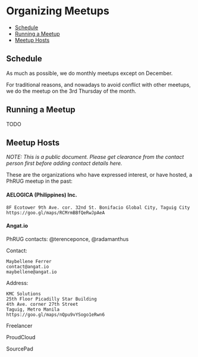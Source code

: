 # Organizing Meetups

- [Schedule](#schedule)
- [Running a Meetup](#running-a-meetup)
- [Meetup Hosts](#meetup-hosts)

## Schedule

As much as possible, we do monthly meetups except on December.

For traditional reasons, and nowadays to avoid conflict with other meetups, we do the meetup on the 3rd Thursday of the month.

## Running a Meetup

TODO

## Meetup Hosts

_NOTE: This is a public document. Please get clearance from the contact person first before adding contact details here._

These are the organizations who have expressed interest, or have hosted, a PhRUG meetup in the past:

#### AELOGICA (Philippines) Inc.
```
8F Ecotower 9th Ave. cor. 32nd St. Bonifacio Global City, Taguig City
https://goo.gl/maps/RCMrmBBfQeRwJpAeA
```

#### Angat.io
PhRUG contacts: @terenceponce, @radamanthus

Contact:
```
Maybellene Ferrer
contact@angat.io
maybellene@angat.io
```

Address:
```
KMC Solutions
25th Floor Picadilly Star Building
4th Ave. corner 27th Street
Taguig, Metro Manila
https://goo.gl/maps/nQpu9vYSogo1eRwn6
```

Freelancer

ProudCloud

SourcePad
